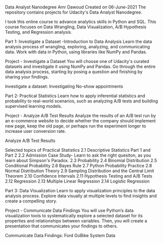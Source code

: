 Data Analyst Nanodegree
Amr Dawoud Created on 06-June-2021
The repository contains projects for Udacity's Data Analyst Nanodegree.

I took this online course to advance analytics skills in Python and SQL. This course focuses on Data Wrangling, Data Visualization, A/B Hypothesis Testing, and Regression analysis.

Part 1: Investigate a Dataset -Introduction to Data Analysis
Learn the data analysis process of wrangling, exploring, analyzing, and communicating data. Work with data in Python, using libraries like NumPy and Pandas.

Project - Investigate a Dataset
You will choose one of Udacity's curated datasets and investigate it using NumPy and Pandas. Go through the entire data analysis process, starting by posing a question and finishing by sharing your findings.

Investigate a dataset: Investigating No-show appointments

Part 2: Practical Statistics
Learn how to apply inferential statistics and probability to real-world scenarios, such as analyzing A/B tests and building supervised learning models.

Project - Analyze A/B Test Results
Analyze the results of an A/B test run by an e-commerce website to decide whether the company should implement new page, keep the old page, or perhaps run the experiment longer to increase user conversion rate.

Analyze A/B Test Results

Selected topics of Practical Statistics
2.1 Descriptive Statistics Part 1 and Part 2
2.2 Admission Case Study- Learn to ask the right quesiton, as you learn about Simpson's Paradox.
2.3 Probability
2.4 Binomial Distribution
2.5 Conditional Probability
2.6 Bayes Rule
2.7 Python Probability Practice
2.8 Normal Distribution Theory
2.9 Sampling Distribution and the Central Limit Theorem
2.10 Confidence Intervals
2.11 Hypothesis Testing and A/B Tests
2.12 Regression
2.13 Multiple Linear Regression
2.14 Logistic Regression

Part 3: Data Visualization
Learn to apply visualization principles to the data analysis process. Explore data visually at multiple levels to find insights and create a compelling story.

Project - Communicate Data Findings
You will use Python’s data visualization tools to systematically explore a selected dataset for its properties and relationships between variables. Then, you will create a presentation that communicates your findings to others.

Communicate Data Findings: Ford GoBike System Data
